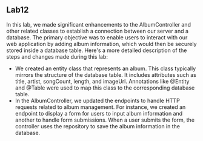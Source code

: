 ## Lab12

In this lab, we made significant enhancements to the AlbumController and other related classes to establish a connection between our server and a database.
The primary objective was to enable users to interact with our web application by adding album information, which would then be securely stored inside a
database table. Here's a more detailed description of the steps and changes made during this lab:

-  We created an entity class that represents an album. This class typically mirrors the structure of the database table. 
It includes attributes such as title, artist, songCount, length, and imageUrl. Annotations like @Entity and @Table were used to map this class to
the corresponding database table.
- In the AlbumController, we updated the endpoints to handle HTTP requests related to album management. For instance,
we created an endpoint to display a form for users to input album information and another to handle form submissions. When a user submits the form,
the controller uses the repository to save the album information in the database.
